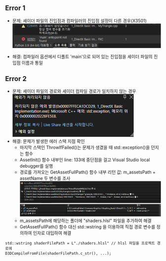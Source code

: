 ## Error 1
- 문제: 셰이더 파일의 진입점과 컴파일러의 진입점 설정이 다른 경우(X3501)     
<img src="https://github.com/mKangSH/Graphics_Study/blob/main/DirectX/Result%20and%20Error/1.%20Basic%20Implementation/Error1.PNG" title=""></img>

- 해결: 컴파일러 옵션에서 디폴트 'main'으로 되어 있는 진입점을 셰이더 파일의 진입점 이름과 통일

## Error 2
- 문제: 셰이더 파일의 경로와 셰이더 컴파일 경로가 일치하지 않는 경우    
<img src="https://github.com/mKangSH/Graphics_Study/blob/main/DirectX/Result%20and%20Error/1.%20Basic%20Implementation/Error3.PNG" title=""></img>   
- 해결: 문제가 발생한 에러 스택 지점 확인   
    - 마지막 스택인 ThrowIfFailed()는 문제가 생겼을 때 std::exception()을 던지는 함수   
    - AssetInit() 함수 내부인 line: 133에 중단점을 걸고 Visual Studio local debugger를 실행   
    - 경로를 가져오는 GetAssetFullPath() 함수 내부 리턴 값: m_assetsPath + assetName 두 변수를 조사   
      <img src="https://github.com/mKangSH/Graphics_Study/blob/main/DirectX/Result%20and%20Error/1.%20Basic%20Implementation/Error%20Stack.PNG" title=""></img>    
      <img src="https://github.com/mKangSH/Graphics_Study/blob/main/DirectX/Result%20and%20Error/1.%20Basic%20Implementation/Watch%20Window.PNG" title=""></img>
    - m_assetsPath에 해당하는 폴더에 "shaders.hlsl" 파일을 추가하여 해결
    - GetAssetFullPath() 함수 대신 std::wstring 을 이용하여 직접 경로 변수를 정의하여 인자로 대입하여 해결
```
std::wstring shaderFilePath = L"./shaders.hlsl" // hlsl 파일을 프로젝트 경로에 
D3DCompileFromFile(shaderFilePath.c_str(), ...);
```
